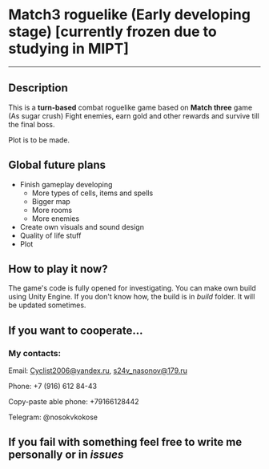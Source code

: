 # Match3 roguelike (Early developing stage) [currently frozen due to studying in MIPT]
-------------------------------------------------------------------------------------------------------------------------------------------------------
## Description
This is a **turn-based** combat roguelike game based on **Match three** game (As sugar crush)
Fight enemies, earn gold and other rewards and survive till the final boss.

Plot is to be made.

## Global future plans
- Finish gameplay developing
  - More types of cells, items and spells
  - Bigger map
  - More rooms
  - More enemies
- Create own visuals and sound design
- Quality of life stuff
- Plot

## How to play it now?
The game's code is fully opened for investigating.
You can make own build using Unity Engine. If you don't know how, the build is in *build* folder. It will be updated sometimes.

## If you want to cooperate...
### My contacts:
Email: Cyclist2006@yandex.ru, s24v_nasonov@179.ru

Phone: +7 (916) 612 84-43

Copy-paste able phone: +79166128442

Telegram: @nosokvkokose




If you fail with something feel free to write me personally or in *issues*
-------------------------------------------------------------------------------------------------------------------------------------------------------
